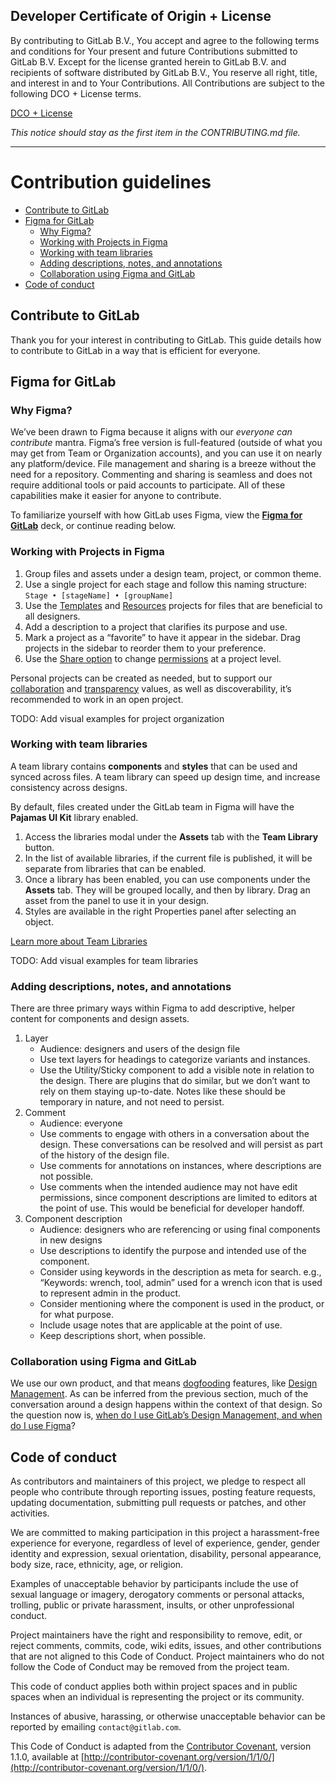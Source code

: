 ## Developer Certificate of Origin + License

By contributing to GitLab B.V., You accept and agree to the following terms and
conditions for Your present and future Contributions submitted to GitLab B.V.
Except for the license granted herein to GitLab B.V. and recipients of software
distributed by GitLab B.V., You reserve all right, title, and interest in and to
Your Contributions. All Contributions are subject to the following DCO + License
terms.

[DCO + License](https://gitlab.com/gitlab-org/dco/blob/master/README.md)

_This notice should stay as the first item in the CONTRIBUTING.md file._

---

# Contribution guidelines

<!-- Table of contents generated with DocToc: https://github.com/thlorenz/doctoc -->
<!-- START doctoc generated TOC please keep comment here to allow auto update -->
<!-- DON'T EDIT THIS SECTION, INSTEAD RE-RUN doctoc TO UPDATE -->

- [Contribute to GitLab](#contribute-to-gitlab)
- [Figma for GitLab](#figma-for-gitlab)
  - [Why Figma?](#why-figma)
  - [Working with Projects in Figma](#working-with-projects-in-figma)
  - [Working with team libraries](#working-with-team-libraries)
  - [Adding descriptions, notes, and annotations](#adding-descriptions-notes-and-annotations)
  - [Collaboration using Figma and GitLab](#collaboration-using-figma-and-gitlab)
- [Code of conduct](#code-of-conduct)

<!-- END doctoc generated TOC please keep comment here to allow auto update -->

## Contribute to GitLab

Thank you for your interest in contributing to GitLab. This guide details how
to contribute to GitLab in a way that is efficient for everyone.

## Figma for GitLab

### Why Figma?

We’ve been drawn to Figma because it aligns with our *everyone can contribute* mantra. Figma’s free version is full-featured (outside of what you may get from Team or Organization accounts), and you can use it on nearly any platform/device. File management and sharing is a breeze without the need for a repository. Commenting and sharing is seamless and does not require additional tools or paid accounts to participate. All of these capabilities make it easier for anyone to contribute.

To familiarize yourself with how GitLab uses Figma, view the [**Figma for GitLab**](https://www.figma.com/proto/73OcYdBfOaK2xlChC3tbNX/GitLab-Figma?node-id=0%3A5&scaling=scale-down) deck, or continue reading below.

### Working with Projects in Figma

1. Group files and assets under a design team, project, or common theme.
1. Use a single project for each stage and follow this naming structure: `Stage • [stageName] • [groupName]`
1. Use the [Templates](https://www.figma.com/files/project/5846042/Templates) and [Resources](https://www.figma.com/files/project/4507772/Resources) projects for files that are beneficial to all designers.
1. Add a description to a project that clarifies its purpose and use.
1. Mark a project as a “favorite” to have it appear in the sidebar. Drag projects in the sidebar to reorder them to your preference.
1. Use the [Share option](https://help.figma.com/hc/en-us/articles/360040531773-Share-Files-with-anyone-using-Link-Sharing) to change [permissions](https://help.figma.com/hc/en-us/articles/360039970673) at a project level.

Personal projects can be created as needed, but to support our [collaboration](https://about.gitlab.com/handbook/values/#collaboration) and [transparency](https://about.gitlab.com/handbook/values/#transparency) values, as well as discoverability, it’s recommended to work in an open project.

TODO: Add visual examples for project organization

### Working with team libraries

A team library contains **components** and **styles** that can be used and synced across files. A team library can speed up design time, and increase consistency across designs.

By default, files created under the GitLab team in Figma will have the **Pajamas UI Kit** library enabled.

1. Access the libraries modal under the **Assets** tab with the **Team Library** button.
1. In the list of available libraries, if the current file is published, it will be separate from libraries that can be enabled.
1. Once a library has been enabled, you can use components under the **Assets** tab. They will be grouped locally, and then by library. Drag an asset from the panel to use it in your design.
1. Styles are available in the right Properties panel after selecting an object.

[Learn more about Team Libraries](https://help.figma.com/hc/en-us/articles/360041051154-Getting-Started-with-Team-Library)

TODO: Add visual examples for team libraries

### Adding descriptions, notes, and annotations

There are three primary ways within Figma to add descriptive, helper content for components and design assets.

1. Layer
   * Audience: designers and users of the design file
   * Use text layers for headings to categorize variants and instances.
   * Use the Utility/Sticky component to add a visible note in relation to the design. There are plugins that do similar, but we don’t want to rely on them staying up-to-date. Notes like these should be temporary in nature, and not need to persist.
1. Comment
   * Audience: everyone
   * Use comments to engage with others in a conversation about the design. These conversations can be resolved and will persist as part of the history of the design file.
   * Use comments for annotations on instances, where descriptions are not possible.
   * Use comments when the intended audience may not have edit permissions, since component descriptions are limited to editors at the point of use. This would be beneficial for developer handoff.
1. Component description
   * Audience: designers who are referencing or using final components in new designs
   * Use descriptions to identify the purpose and intended use of the component.
   * Consider using keywords in the description as meta for search. e.g., “Keywords: wrench, tool, admin” used for a wrench icon that is used to represent admin in the product.
   * Consider mentioning where the component is used in the product, or for what purpose.
   * Include usage notes that are applicable at the point of use.
   * Keep descriptions short, when possible.

### Collaboration using Figma and GitLab

We use our own product, and that means [dogfooding](https://about.gitlab.com/handbook/values/#dogfooding) features, like [Design Management](https://docs.gitlab.com/ee/user/project/issues/design_management.html). As can be inferred from the previous section, much of the conversation around a design happens within the context of that design. So the question now is, [when do I use GitLab’s Design Management, and when do I use Figma](https://about.gitlab.com/handbook/engineering/ux/product-designer/#deliver)?

## Code of conduct

As contributors and maintainers of this project, we pledge to respect all
people who contribute through reporting issues, posting feature requests,
updating documentation, submitting pull requests or patches, and other
activities.

We are committed to making participation in this project a harassment-free
experience for everyone, regardless of level of experience, gender, gender
identity and expression, sexual orientation, disability, personal appearance,
body size, race, ethnicity, age, or religion.

Examples of unacceptable behavior by participants include the use of sexual
language or imagery, derogatory comments or personal attacks, trolling, public
or private harassment, insults, or other unprofessional conduct.

Project maintainers have the right and responsibility to remove, edit, or
reject comments, commits, code, wiki edits, issues, and other contributions
that are not aligned to this Code of Conduct. Project maintainers who do not
follow the Code of Conduct may be removed from the project team.

This code of conduct applies both within project spaces and in public spaces
when an individual is representing the project or its community.

Instances of abusive, harassing, or otherwise unacceptable behavior can be
reported by emailing `contact@gitlab.com`.

This Code of Conduct is adapted from the [Contributor Covenant](http://contributor-covenant.org),
version 1.1.0, available at [http://contributor-covenant.org/version/1/1/0/](http://contributor-covenant.org/version/1/1/0/).

[component-template]: https://www.figma.com/file/OmvFfWkqEsdGhXAND133ou/Component-template?node-id=0%3A1
[contributing]: /CONTRIBUTING.md
[figma-article-layout-grid]: https://www.figma.com/blog/everything-you-need-to-know-about-layout-grids-in-figma/
[figma-docs-auto-layout]: https://help.figma.com/article/453-auto-layout
[figma-docs-constraints]: https://help.figma.com/article/54-constraints
[figma-docs-drafts]: https://help.figma.com/hc/en-us/articles/360041543473#drafts
[figma-pilot-epic]: https://gitlab.com/groups/gitlab-org/-/epics/2334
[handbook-transparency]: https://about.gitlab.com/handbook/values/#transparency
[issue-tracker]: https://gitlab.com/gitlab-org/gitlab/issues
[new-issue]: https://gitlab.com/gitlab-org/gitlab-design/issues/new
[pajamas]: https://design.gitlab.com/
[sketch-docs]: /doc/sketch-ui-kit.md
[sketch-figma-plugins]: https://gitlab.com/groups/gitlab-org/-/epics/2334#evaluate-sketchfigma-plugin-libraries
[team-profile]: https://www.figma.com/@GitLab
